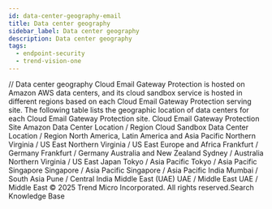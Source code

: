 ```yaml
---
id: data-center-geography-email
title: Data center geography
sidebar_label: Data center geography
description: Data center geography
tags:
  - endpoint-security
  - trend-vision-one
---
```


/*<![CDATA[*/ $('#title').html($('meta[name=map-description]').attr('content')); /*]]>*/ Data center geography Cloud Email Gateway Protection is hosted on Amazon AWS data centers, and its cloud sandbox service is hosted in different regions based on each Cloud Email Gateway Protection serving site. The following table lists the geographic location of data centers for each Cloud Email Gateway Protection site. Cloud Email Gateway Protection Site Amazon Data Center Location / Region Cloud Sandbox Data Center Location / Region North America, Latin America and Asia Pacific Northern Virginia / US East Northern Virginia / US East Europe and Africa Frankfurt / Germany Frankfurt / Germany Australia and New Zealand Sydney / Australia Northern Virginia / US East Japan Tokyo / Asia Pacific Tokyo / Asia Pacific Singapore Singapore / Asia Pacific Singapore / Asia Pacific India Mumbai / South Asia Pune / Central India Middle East (UAE) UAE / Middle East UAE / Middle East © 2025 Trend Micro Incorporated. All rights reserved.Search Knowledge Base